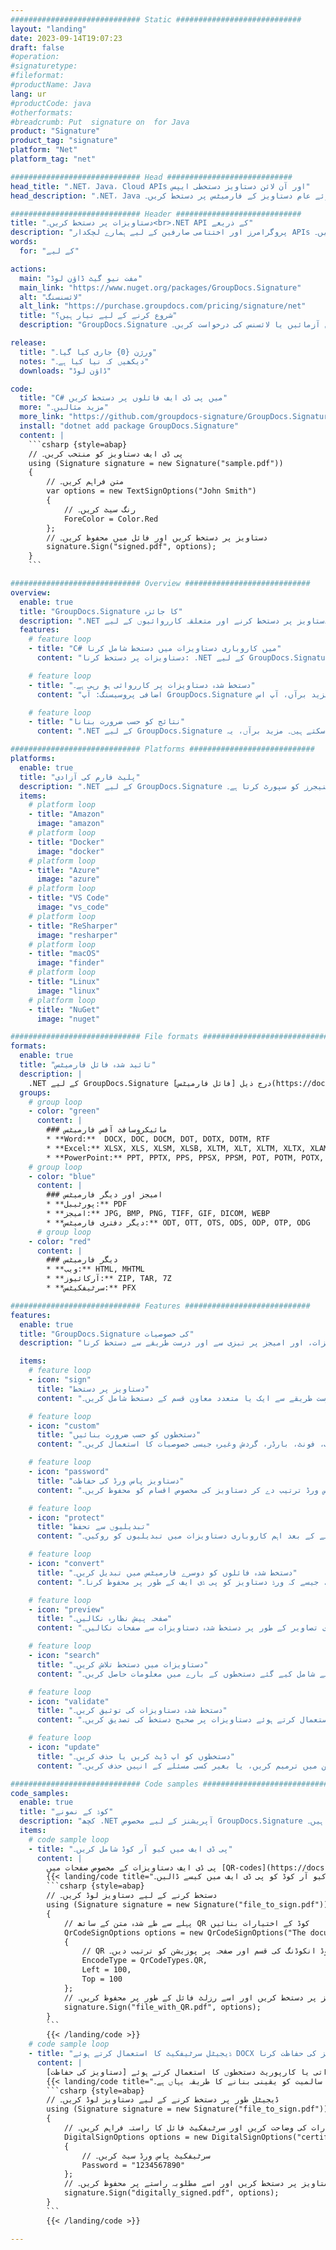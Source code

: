```yaml
---
############################# Static ############################
layout: "landing"
date: 2023-09-14T19:07:23
draft: false
#operation: 
#signaturetype: 
#fileformat: 
#productName: Java
lang: ur
#productCode: java
#otherformats: 
#breadcrumb: Put  signature on  for Java
product: "Signature"
product_tag: "signature"
platform: "Net"
platform_tag: "net"

############################# Head ############################
head_title: ".NET، Java، Cloud APIs اور آن لائن دستاویز دستخطی ایپس"
head_description: ".NET، Java اور کلاؤڈ بیسڈ ایپلی کیشنز کے لیے آل ان ون دستاویز کا ای دستخطی حل حاصل کریں۔ سادہ ڈریگ اینڈ ڈراپ فیچر کا استعمال کرتے ہوئے عام دستاویز کے فارمیٹس پر دستخط کریں۔"

############################# Header ############################
title: "دستاویزات پر دستخط کریں۔<br>.NET API کے ذریعے"
description: "پروگرامرز اور اختتامی صارفین کے لیے ہمارے لچکدار APIs اور ایپ پر مبنی حل کا استعمال کرتے ہوئے کسی بھی پلیٹ فارم پر ڈیجیٹل دستاویزات اور تصاویر پر دستخط کریں۔"
words:
  for: "کے لیے"

actions:
  main: "مفت نیو گیٹ ڈاؤن لوڈ"
  main_link: "https://www.nuget.org/packages/GroupDocs.Signature"
  alt: "لائسنسنگ"
  alt_link: "https://purchase.groupdocs.com/pricing/signature/net"
  title: "شروع کرنے کے لیے تیار ہیں؟"
  description: "GroupDocs.Signature کی خصوصیات مفت میں آزمائیں یا لائسنس کی درخواست کریں۔"

release:
  title: "ورژن {0} جاری کیا گیا۔"
  notes: "دیکھیں کہ نیا کیا ہے۔"
  downloads: "ڈاؤن لوڈ"

code:
  title: "C# میں پی ڈی ایف فائلوں پر دستخط کریں"
  more: "مزید مثالیں۔"
  more_link: "https://github.com/groupdocs-signature/GroupDocs.Signature-for-.NET"
  install: "dotnet add package GroupDocs.Signature"
  content: |
    ```csharp {style=abap}   
    // پی ڈی ایف دستاویز کو منتخب کریں۔
    using (Signature signature = new Signature("sample.pdf"))
    {
        // متن فراہم کریں۔
        var options = new TextSignOptions("John Smith")
        {
            // رنگ سیٹ کریں۔
            ForeColor = Color.Red
        };
        // دستاویز پر دستخط کریں اور فائل میں محفوظ کریں۔
        signature.Sign("signed.pdf", options);
    }
    ```

############################# Overview ############################
overview:
  enable: true
  title: "GroupDocs.Signature کا جائزہ"
  description: ".NET ایپلی کیشنز میں دستاویز پر دستخط کرنے اور متعلقہ کارروائیوں کے لیے API"
  features:
    # feature loop
    - title: "C# میں کاروباری دستاویزات میں دستخط شامل کرنا"
      content: "دستاویزات پر دستخط کرنا: .NET کے لیے GroupDocs.Signature کے ساتھ، آپ پی ڈی ایف اور آفس دستاویزات میں متن، تصاویر، بارکوڈز، اور ڈیجیٹل سرٹیفکیٹس جیسے مختلف قسم کے دستخط شامل کر سکتے ہیں۔ یہ API آپ کو اپنے دستاویزات پر تقریباً کسی بھی قسم کے ڈیٹا کے ساتھ دستخط کرنے کی اجازت دیتا ہے، بشمول پوشیدہ میٹا ڈیٹا۔"

    # feature loop
    - title: "دستخط شدہ دستاویزات پر کارروائی ہو رہی ہے۔"
      content: "اضافی پروسیسنگ: آپ GroupDocs.Signature کا استعمال کرتے ہوئے دستخط شدہ دستاویزات پر طاقتور آپریشن کر سکتے ہیں۔ اس میں کاروباری دستاویزات میں موجودہ دستخطوں کی تلاش اور مخصوص معیارات کا استعمال کرتے ہوئے ان کی تصدیق کرنا شامل ہے۔ مزید برآں، آپ اس .NET API کے ذریعے دستاویز کی معلومات اور پیش نظارہ صفحات کو بازیافت کرسکتے ہیں۔"

    # feature loop
    - title: "نتائج کو حسب ضرورت بنانا"
      content: ".NET کے لیے GroupDocs.Signature حسب ضرورت کے وسیع اختیارات پیش کرتا ہے۔ آپ دستاویز کے صفحہ پر کہیں بھی دستخطوں کو درست طریقے سے رکھ سکتے ہیں اور مختلف ترتیبات کا استعمال کرتے ہوئے ان کی ظاہری شکل کو ایڈجسٹ کر سکتے ہیں۔ مزید برآں، یہ API پروسیس شدہ دستاویزات کو معاون فارمیٹس کی وسیع رینج میں محفوظ کرنے کی حمایت کرتا ہے۔"

############################# Platforms ############################
platforms:
  enable: true
  title: "پلیٹ فارم کی آزادی"
  description: ".NET کے لیے GroupDocs.Signature درج ذیل آپریٹنگ سسٹمز، فریم ورکس اور پیکیج مینیجرز کو سپورٹ کرتا ہے۔"
  items:
    # platform loop
    - title: "Amazon"
      image: "amazon"
    # platform loop
    - title: "Docker"
      image: "docker"
    # platform loop
    - title: "Azure"
      image: "azure"
    # platform loop
    - title: "VS Code"
      image: "vs_code"
    # platform loop
    - title: "ReSharper"
      image: "resharper"
    # platform loop
    - title: "macOS"
      image: "finder"
    # platform loop
    - title: "Linux"
      image: "linux"
    # platform loop
    - title: "NuGet"
      image: "nuget"

############################# File formats ############################
formats:
  enable: true
  title: "تائید شدہ فائل فارمیٹس"
  description: |
    .NET کے لیے GroupDocs.Signature درج ذیل [فائل فارمیٹس](https://docs.groupdocs.com/signature/net/supported-document-formats/) کے ساتھ کارروائیوں کی حمایت کرتا ہے۔
  groups:
    # group loop
    - color: "green"
      content: |
        ### مائیکروسافٹ آفس فارمیٹس
        * **Word:**  DOCX, DOC, DOCM, DOT, DOTX, DOTM, RTF
        * **Excel:** XLSX, XLS, XLSM, XLSB, XLTM, XLT, XLTM, XLTX, XLAM, SXC, SpreadsheetML
        * **PowerPoint:** PPT, PPTX, PPS, PPSX, PPSM, POT, POTM, POTX, PPTM
    # group loop
    - color: "blue"
      content: |
        ### امیجز اور دیگر فارمیٹس
        * **پورٹیبل:** PDF
        * **امیجز:** JPG, BMP, PNG, TIFF, GIF, DICOM, WEBP
        * **دیگر دفتری فارمیٹس:** ODT, OTT, OTS, ODS, ODP, OTP, ODG
      # group loop
    - color: "red"
      content: |
        ### دیگر فارمیٹس
        * **ویب:** HTML, MHTML
        * **آرکائیوز:** ZIP, TAR, 7Z
        * **سرٹیفکیٹس:** PFX

############################# Features ############################
features:
  enable: true
  title: "GroupDocs.Signature کی خصوصیات"
  description: "پی ڈی ایف، آفس دستاویزات، اور امیجز پر تیزی سے اور درست طریقے سے دستخط کرنا"

  items:
    # feature loop
    - icon: "sign"
      title: "دستاویز پر دستخط"
      content: "کاروباری دستاویزات پر کسی بھی مخصوص پوزیشن پر درست طریقے سے ایک یا متعدد معاون قسم کے دستخط شامل کریں۔"

    # feature loop
    - icon: "custom"
      title: "دستخطوں کو حسب ضرورت بنائیں"
      content: "دستخطوں کی ظاہری شکل کو ترتیب دینے کے لیے رنگ، فونٹ، بارڈر، گردش وغیرہ جیسی خصوصیات کا استعمال کریں۔"

    # feature loop
    - icon: "password"
      title: "دستاویز پاس ورڈ کی حفاظت"
      content: "دستخط کرنے کے بعد پاس ورڈ ترتیب دے کر دستاویز کی مخصوص اقسام کو محفوظ کریں۔"

    # feature loop
    - icon: "protect"
      title: "تبدیلیوں سے تحفظ"
      content: "ڈیجیٹل سرٹیفکیٹ کے ساتھ دستخط شامل کرنے کے بعد اہم کاروباری دستاویزات میں تبدیلیوں کو روکیں۔"

    # feature loop
    - icon: "convert"
      title: "دستخط شدہ فائلوں کو دوسرے فارمیٹس میں تبدیل کریں۔"
      content: "دستخط شدہ فائلوں کو مطلوبہ فارمیٹس میں تبدیل کریں، جیسے کہ ورڈ دستاویز کو پی ڈی ایف کے طور پر محفوظ کرنا۔"

    # feature loop
    - icon: "preview"
      title: "صفحہ پیش نظارہ نکالیں۔"
      content: "مستقبل کی پروسیسنگ کے لیے انفرادی تصاویر کے طور پر دستخط شدہ دستاویزات سے صفحات نکالیں۔"

    # feature loop
    - icon: "search"
      title: "دستاویزات میں دستخط تلاش کریں۔"
      content: "مخصوص دستاویزات میں پہلے شامل کیے گئے دستخطوں کے بارے میں معلومات حاصل کریں۔"

    # feature loop
    - icon: "validate"
      title: "دستخط شدہ دستاویزات کی توثیق کریں۔"
      content: "توثیق کی خصوصیات کا استعمال کرتے ہوئے دستاویزات پر صحیح دستخط کی تصدیق کریں۔"

    # feature loop
    - icon: "update"
      title: "دستخطوں کو اپ ڈیٹ کریں یا حذف کریں۔"
      content: "کسی صفحہ پر مخصوص دستخطوں کو آسانی سے جگہ دیں، ان کے متن میں ترمیم کریں، یا بغیر کسی مسئلے کے انہیں حذف کریں۔"

############################# Code samples ############################
code_samples:
  enable: true
  title: "کوڈ کے نمونے"
  description: "کچھ .NET آپریشنز کے لیے مخصوص GroupDocs.Signature کے کیسز استعمال کرتے ہیں۔"
  items:
    # code sample loop
    - title: "پی ڈی ایف میں کیو آر کوڈ شامل کریں۔"
      content: |
        پی ڈی ایف دستاویزات کے مخصوص صفحات میں [QR-codes](https://docs.groupdocs.com/signature/net/esign-document-with-qr-code-signature/) شامل کرنا کاروباری عمل کو بڑھا سکتا ہے۔ ذیل میں GroupDocs.Signature کا استعمال کرتے ہوئے QR کوڈ شامل کرنے کے طریقے کی ایک مثال ہے۔
        {{< landing/code title="کیو آر کوڈ کو پی ڈی ایف میں کیسے ڈالیں۔">}}
        ```csharp {style=abap}
        // دستخط کرنے کے لیے دستاویز لوڈ کریں۔
        using (Signature signature = new Signature("file_to_sign.pdf"))
        {
            // پہلے سے طے شدہ متن کے ساتھ QR کوڈ کے اختیارات بنائیں
            QrCodeSignOptions options = new QrCodeSignOptions("The document is approved by John Smith")
            {
                // QR کوڈ انکوڈنگ کی قسم اور صفحہ پر پوزیشن کو ترتیب دیں۔
                EncodeType = QrCodeTypes.QR,
                Left = 100,
                Top = 100
            };
            // دستاویز پر دستخط کریں اور اسے رزلٹ فائل کے طور پر محفوظ کریں۔
            signature.Sign("file_with_QR.pdf", options);
        }
        ```
        {{< /landing/code >}}
    # code sample loop
    - title: "ڈیجیٹل سرٹیفکیٹ کا استعمال کرتے ہوئے DOCX دستاویز کی حفاظت کرنا"
      content: |
        آپ ڈیجیٹل سرٹیفکیٹس کے بطور محفوظ کردہ ذاتی یا کارپوریٹ دستخطوں کا استعمال کرتے ہوئے [دستاویز کی حفاظت](https://docs.groupdocs.com/signature/net/esign-document-with-digital-signature/) کر سکتے ہیں۔ اس طرح کے محفوظ دستاویزات میں دستخط کو باطل کیے بغیر ترمیم نہیں کی جاسکتی ہے۔
        {{< landing/code title="دستاویز کی سالمیت کو یقینی بنانے کا طریقہ یہاں ہے۔">}}
        ```csharp {style=abap}   
        // ڈیجیٹل طور پر دستخط کرنے کے لیے دستاویز لوڈ کریں۔
        using (Signature signature = new Signature("file_to_sign.pdf"))
        {
            // ڈیجیٹل دستخط کرنے کے اختیارات کی وضاحت کریں اور سرٹیفکیٹ فائل کا راستہ فراہم کریں۔
            DigitalSignOptions options = new DigitalSignOptions("certificate.pfx")
            {
                // سرٹیفکیٹ پاس ورڈ سیٹ کریں۔
                Password = "1234567890"
            };
            // دستاویز پر دستخط کریں اور اسے مطلوبہ راستے پر محفوظ کریں۔
            signature.Sign("digitally_signed.pdf", options);
        }
        ```
        {{< /landing/code >}}

---
```

